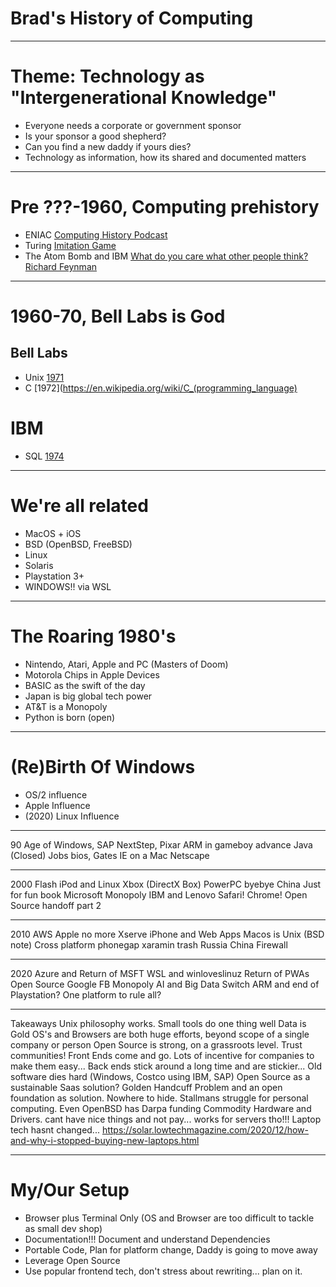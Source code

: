 # Brad's History of Computing

---
# Theme: Technology as "Intergenerational Knowledge"
* Everyone needs a corporate or government sponsor
* Is your sponsor a good shepherd?
* Can you find a new daddy if yours dies?
* Technology as information, how its shared and documented matters

---

# Pre ???-1960, Computing prehistory
* ENIAC [Computing History Podcast](https://podcasts.apple.com/us/podcast/the-history-of-computing/id1472463802)
* Turing [Imitation Game](https://www.imdb.com/title/tt2084970/)
* The Atom Bomb and IBM [What do you care what other people think? Richard Feynman](https://en.wikipedia.org/wiki/What_Do_You_Care_What_Other_People_Think%3F)

---

# 1960-70, Bell Labs is God

## Bell Labs
* Unix [1971](https://en.wikipedia.org/wiki/Unix)
* C [1972](https://en.wikipedia.org/wiki/C_(programming_language)

# IBM
* SQL [1974](https://en.wikipedia.org/wiki/SQL)

---

# We're all related

* MacOS + iOS
* BSD (OpenBSD, FreeBSD)
* Linux
* Solaris
* Playstation 3+
* WINDOWS!! via WSL

---

# The Roaring 1980's
* Nintendo, Atari, Apple and PC (Masters of Doom)
* Motorola Chips in Apple Devices
* BASIC as the swift of the day
* Japan is big global tech power
* AT&T is a Monopoly
* Python is born (open)

---

# (Re)Birth Of Windows
* OS/2 influence
* Apple Influence
* (2020) Linux Influence

---

90
Age of Windows, SAP
NextStep, Pixar
ARM in gameboy advance
Java (Closed)
Jobs bios, Gates
IE on a Mac
Netscape

---

2000
Flash
iPod and Linux
Xbox (DirectX Box)
PowerPC byebye
China
Just for fun book
Microsoft Monopoly
IBM and Lenovo
Safari!
Chrome! Open Source handoff part 2

---

2010
AWS
Apple no more Xserve
iPhone and Web Apps
Macos is Unix (BSD note)
Cross platform phonegap xaramin trash
Russia China Firewall

---

2020
Azure and Return of MSFT
WSL and winloveslinuz
Return of PWAs
Open Source
Google FB Monopoly
AI and Big Data
Switch ARM and end of Playstation? One platform to rule all?

---

Takeaways
Unix philosophy works. Small tools do one thing well
Data is Gold
OS's and Browsers are both huge efforts, beyond scope of a single company or person
Open Source is strong, on a grassroots level.
Trust communities!
Front Ends come and go. Lots of incentive for companies to make them easy... Back ends stick around a long time and are stickier...
Old software dies hard (Windows, Costco using IBM, SAP)
Open Source as a sustainable Saas solution?
Golden Handcuff Problem and an open foundation as solution.
Nowhere to hide. Stallmans struggle for personal computing. Even OpenBSD has Darpa funding
Commodity Hardware and Drivers. cant have nice things and not pay... works for servers tho!!!
Laptop tech hasnt changed... https://solar.lowtechmagazine.com/2020/12/how-and-why-i-stopped-buying-new-laptops.html

---

# My/Our Setup
* Browser plus Terminal Only (OS and Browser are too difficult to tackle as small dev shop)
* Documentation!!! Document and understand Dependencies
* Portable Code, Plan for platform change, Daddy is going to move away
* Leverage Open Source
* Use popular frontend tech, don't stress about rewriting... plan on it.
